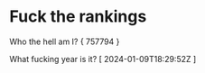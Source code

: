 # Fuck the rankings

Who the hell am I?
{ 757794 }

What fucking year is it?
[ 2024-01-09T18:29:52Z ]
